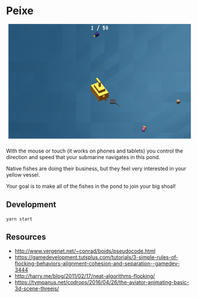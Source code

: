 # Peixe

![Screenshot](https://raw.githubusercontent.com/macaco-maluco/peixe/master/screenshot.png)

With the mouse or touch (it works on phones and tablets) you control the direction and speed that your submarine navigates in this pond.

Native fishes are doing their business, but they feel very interested in your yellow vessel.

Your goal is to make all of the fishes in the pond to join your big shoal!

## Development

```
yarn start
```

## Resources

- http://www.vergenet.net/~conrad/boids/pseudocode.html
- https://gamedevelopment.tutsplus.com/tutorials/3-simple-rules-of-flocking-behaviors-alignment-cohesion-and-separation--gamedev-3444
- http://harry.me/blog/2011/02/17/neat-algorithms-flocking/
- https://tympanus.net/codrops/2016/04/26/the-aviator-animating-basic-3d-scene-threejs/
